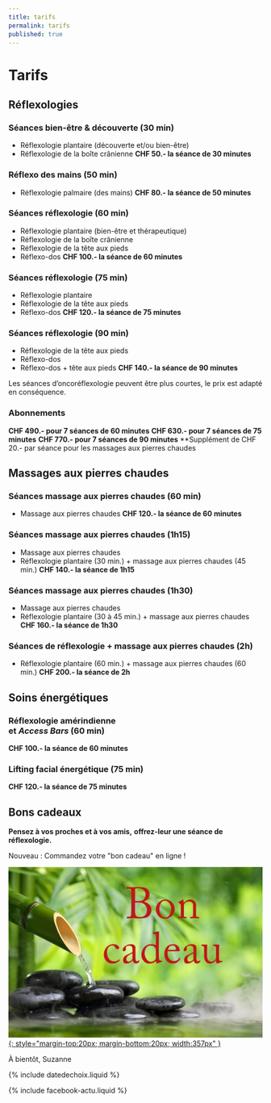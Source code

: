 ```yaml
---
title: tarifs
permalink: tarifs
published: true
---
```


# Tarifs

## Réflexologies

### Séances bien-être & découverte (30 min)
- Réflexologie plantaire (découverte et/ou bien-être)
- Réflexologie de la boîte crânienne
**CHF 50.- la séance de 30 minutes**

### Réflexo des mains (50 min)
- Réflexologie palmaire (des mains)
**CHF 80.- la séance de 50 minutes**

### Séances réflexologie (60 min)
- Réflexologie plantaire (bien-être et thérapeutique)
- Réflexologie de la boîte crânienne
- Réflexologie de la tête aux pieds
- Réflexo-dos
**CHF 100.- la séance de 60 minutes**

### Séances réflexologie (75 min)
- Réflexologie plantaire
- Réflexologie de la tête aux pieds
- Réflexo-dos
**CHF 120.- la séance de 75 minutes**

### Séances réflexologie (90 min)
- Réflexologie de la tête aux pieds
- Réflexo-dos
- Réflexo-dos + tête aux pieds
**CHF 140.- la séance de 90 minutes**

Les séances d’oncoréflexologie peuvent être plus courtes,
le prix est adapté en conséquence.

### Abonnements 

**CHF 490.- pour 7 séances de 60 minutes**
**CHF 630.- pour 7 séances de 75 minutes**
**CHF 770.- pour 7 séances de 90 minutes**
**Supplément de CHF 20.- par séance pour les massages aux pierres chaudes

## Massages aux pierres chaudes

### Séances massage aux pierres chaudes (60 min)
- Massage aux pierres chaudes
**CHF 120.- la séance de 60 minutes**

### Séances massage aux pierres chaudes (1h15)
- Massage aux pierres chaudes
- Réflexologie plantaire (30 min.) + massage aux pierres chaudes (45 min.)
**CHF 140.- la séance de 1h15**

### Séances massage aux pierres chaudes (1h30)
- Massage aux pierres chaudes
- Réflexologie plantaire (30 à 45 min.) + massage aux pierres chaudes
**CHF 160.- la séance de 1h30**

### Séances de réflexologie + massage aux pierres chaudes (2h)
- Réflexologie plantaire (60 min.) + massage aux pierres chaudes (60 min.)
**CHF 200.- la séance de 2h**


## Soins énergétiques

### Réflexologie amérindienne<br/>et *Access Bars* (60 min)
**CHF 100.- la séance de 60 minutes**

### Lifting facial énergétique (75 min)
**CHF 120.- la séance de 75 minutes**

## Bons cadeaux

**Pensez à vos proches et à vos amis,**
**offrez-leur une séance de réflexologie.**

Nouveau : Commandez votre "bon cadeau" en ligne !


[![Bons-cadeaux](./images/bon-cadeau.jpg){: style="margin-top:20px; margin-bottom:20px; width:357px" }](./bons-cadeaux)

À bientôt, Suzanne

{% include datedechoix.liquid %}

{% include facebook-actu.liquid %}
